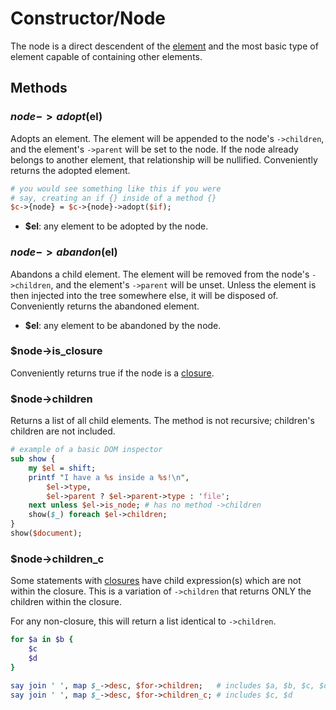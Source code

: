 # Constructor/Node

The node is a direct descendent of the [element](Element.md) and the most basic
type of element capable of containing other elements.

## Methods

### $node->adopt($el)

Adopts an element. The element will be appended to the node's `->children`, and
the element's `->parent` will be set to the node. If the node already belongs to
another element, that relationship will be nullified. Conveniently returns the
adopted element.

```perl
# you would see something like this if you were
# say, creating an if {} inside of a method {}
$c->{node} = $c->{node}->adopt($if);
```

* __$el__: any element to be adopted by the node.

### $node->abandon($el)

Abandons a child element. The element will be removed from the node's
`->children`, and the element's `->parent` will be unset. Unless the element is
then injected into the tree somewhere else, it will be disposed of. Conveniently
returns the abandoned element.

* __$el__: any element to be abandoned by the node.

### $node->is_closure

Conveniently returns true if the node is a [closure](Closure.md).

### $node->children

Returns a list of all child elements. The method is not recursive; children's
children are not included.

```perl
# example of a basic DOM inspector
sub show {
    my $el = shift;
    printf "I have a %s inside a %s!\n",
        $el->type,
        $el->parent ? $el->parent->type : 'file';
    next unless $el->is_node; # has no method ->children
    show($_) foreach $el->children;
}
show($document);
```

### $node->children_c

Some statements with [closures](Closure.md) have child expression(s)
which are not within the closure. This is a variation of `->children` that
returns ONLY the children within the closure.  

For any non-closure, this will return a list identical to `->children`.

```ruby
for $a in $b {
    $c
    $d
}
```
```perl
say join ' ', map $_->desc, $for->children;   # includes $a, $b, $c, $d
say join ' ', map $_->desc, $for->children_c; # includes $c, $d
```
